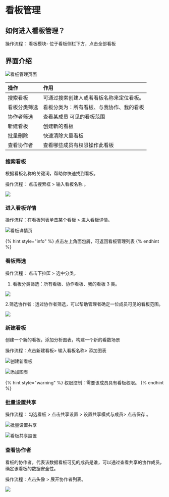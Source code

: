 # 看板管理

## 如何进入看板管理？

操作流程： 看板模块- 位于看板侧栏下方，点击全部看板





## 界面介绍

![&#x770B;&#x677F;&#x7BA1;&#x7406;&#x9875;&#x9762;](../../.gitbook/assets/ying-mu-jie-tu-20200519-xia-wu-6.04.24.png)

| 操作 | 作用 |
| :--- | :--- |
| 搜索看板 | 可通过搜索创建人或者看板名称来定位看板。 |
| 看板分类筛选 | 看板分类为：所有看板、与我协作、我的看板 |
| 协作者筛选 | 查看某成员 可见的看板范围 |
| 新建看板 | 创建新的看板 |
| 批量刪除 | 快速清除大量看板 |
| 查看协作者 | 查看哪些成员有权限操作此看板 |



### 搜索看板

根据看板名称的关键词，帮助你快速找到看板。

操作流程： 点击搜索框 &gt; 输入看板名称 。

![](../../.gitbook/assets/ying-mu-jie-tu-20200519-xia-wu-6.26.49.png)

### 进入看板详情

操作流程：在看板列表单击某个看板 &gt;  进入看板详情。

![&#x770B;&#x677F;&#x8BE6;&#x60C5;&#x9875;](../../.gitbook/assets/ying-mu-jie-tu-20200519-xia-wu-5.59.06.png)

{% hint style="info" %}
点击左上角面包屑，可返回看板管理列表
{% endhint %}

### 

### 看板筛选

操作流程：  点击下拉匡 &gt; 选中分类。 

1. 看板分类筛选：所有看板、协作看板、我的看板 3 类。

![](../../.gitbook/assets/ying-mu-jie-tu-20200519-xia-wu-6.12.13.png)

2.筛选协作者 :  透过协作者筛选，可以帮助管理者确定一位成员可见的看板范围。

![](../../.gitbook/assets/ying-mu-jie-tu-20200519-xia-wu-6.31.49.png)

### 

### 新建看板

创建一个新的看板，添加分析图表，构建一个新的看数场景

操作流程：点击新建看板&gt; 输入看板名称&gt;  添加图表

![&#x521B;&#x5EFA;&#x65B0;&#x770B;&#x677F;](../../.gitbook/assets/ying-mu-jie-tu-20200519-xia-wu-6.12.55.png)

![&#x6DFB;&#x52A0;&#x56FE;&#x8868;](../../.gitbook/assets/ying-mu-jie-tu-20200519-xia-wu-6.39.39.png)

{% hint style="warning" %}
权限控制：需要该成员具有看板权限。
{% endhint %}

### 

### 批量设置共享

操作流程： 勾选看板 &gt; 点击共享设置 &gt; 设置共享模式与成员&gt; 点击保存 。

![&#x6279;&#x91CF;&#x8BBE;&#x7F6E;&#x5171;&#x4EAB;](../../.gitbook/assets/ying-mu-jie-tu-20200519-xia-wu-6.08.08.png)

![&#x770B;&#x677F;&#x5171;&#x4EAB;&#x8A2D;&#x7F6E;](../../.gitbook/assets/ying-mu-jie-tu-20200519-xia-wu-6.07.42.png)



### 查看协作者

看板的协作者，代表该数据看板可见的成员是谁，可以通过查看共享的协作成员，确定该看板的数据安全性。

操作流程：点击头像 &gt; 展开协作者列表。

![](../../.gitbook/assets/ying-mu-jie-tu-20200519-xia-wu-6.45.04.png)


